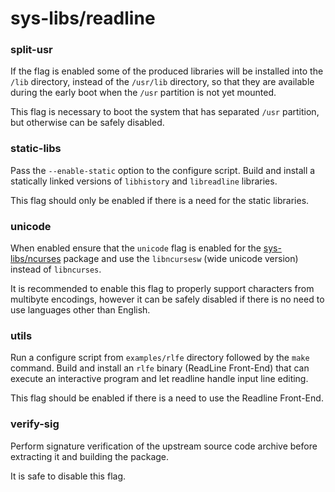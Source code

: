 # sys-libs/readline

### split-usr
If the flag is enabled some of the produced libraries will be installed into the `/lib` directory, instead of the `/usr/lib` directory, so that they are available during the early boot when the `/usr` partition is not yet mounted.

This flag is necessary to boot the system that has separated `/usr` partition, but otherwise can be safely disabled.

### static-libs
Pass the `--enable-static` option to the configure script. Build and install a statically linked versions of `libhistory` and `libreadline` libraries.

This flag should only be enabled if there is a need for the static libraries.

### unicode
When enabled ensure that the `unicode` flag is enabled for the [sys-libs/ncurses](../sys-libs/ncurses.md) package and use the `libncursesw` (wide unicode version) instead of `libncurses`.

It is recommended to enable this flag to properly support characters from multibyte encodings, however it can be safely disabled if there is no need to use languages other than English.

### utils
Run a configure script from `examples/rlfe` directory followed by the `make` command. Build and install an `rlfe` binary (ReadLine Front-End) that can execute an interactive program and let readline handle input line editing.

This flag should be enabled if there is a need to use the Readline Front-End.

### verify-sig
Perform signature verification of the upstream source code archive before extracting it and building the package.

It is safe to disable this flag.
